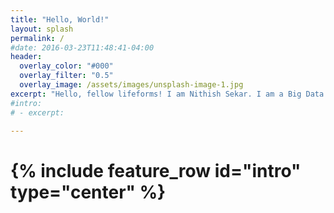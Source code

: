 ```yaml
---
title: "Hello, World!"
layout: splash
permalink: /
#date: 2016-03-23T11:48:41-04:00
header:
  overlay_color: "#000"
  overlay_filter: "0.5"
  overlay_image: /assets/images/unsplash-image-1.jpg
excerpt: "Hello, fellow lifeforms! I am Nithish Sekar. I am a Big Data Professional with focus on Big Data Engineering and Data Science. I like to learn about the various up and coming technologies in this field and keep myself constantly updated. This blog is my way of giving back to the community."
#intro:
# - excerpt:

---
```


# {% include feature_row id="intro" type="center" %}

